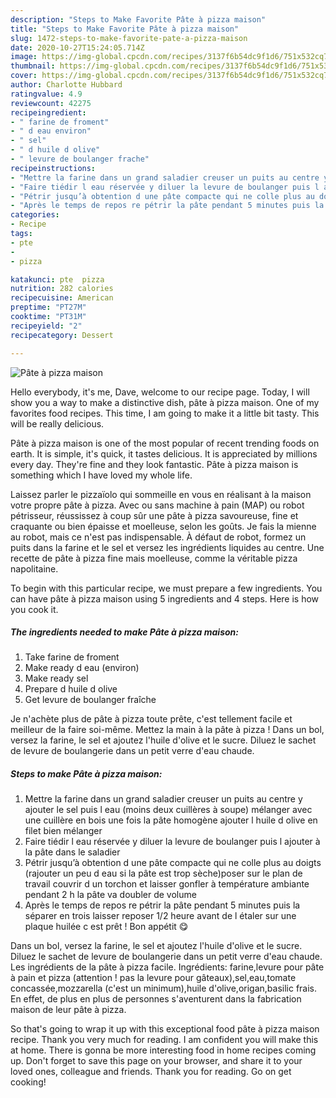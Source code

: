 ```yaml
---
description: "Steps to Make Favorite Pâte à pizza maison"
title: "Steps to Make Favorite Pâte à pizza maison"
slug: 1472-steps-to-make-favorite-pate-a-pizza-maison
date: 2020-10-27T15:24:05.714Z
image: https://img-global.cpcdn.com/recipes/3137f6b54dc9f1d6/751x532cq70/pate-a-pizza-maison-photo-principale-de-la-recette.jpg
thumbnail: https://img-global.cpcdn.com/recipes/3137f6b54dc9f1d6/751x532cq70/pate-a-pizza-maison-photo-principale-de-la-recette.jpg
cover: https://img-global.cpcdn.com/recipes/3137f6b54dc9f1d6/751x532cq70/pate-a-pizza-maison-photo-principale-de-la-recette.jpg
author: Charlotte Hubbard
ratingvalue: 4.9
reviewcount: 42275
recipeingredient:
- " farine de froment"
- " d eau environ"
- " sel"
- " d huile d olive"
- " levure de boulanger frache"
recipeinstructions:
- "Mettre la farine dans un grand saladier creuser un puits au centre y ajouter le sel puis l eau (moins deux cuillères à soupe) mélanger avec une cuillère en bois une fois la pâte homogène ajouter l huile d olive en filet bien mélanger"
- "Faire tiédir l eau réservée y diluer la levure de boulanger puis l ajouter à la pâte dans le saladier"
- "Pétrir jusqu’à obtention d une pâte compacte qui ne colle plus au doigts (rajouter un peu d eau si la pâte est trop sèche)poser sur le plan de travail couvrir d un torchon et laisser gonfler à température ambiante pendant 2 h la pâte va doubler de volume"
- "Après le temps de repos re pétrir la pâte pendant 5 minutes puis la séparer en trois laisser reposer 1/2 heure avant de l étaler sur une plaque huilée c est prêt ! Bon appétit 😋"
categories:
- Recipe
tags:
- pte
- 
- pizza

katakunci: pte  pizza 
nutrition: 282 calories
recipecuisine: American
preptime: "PT27M"
cooktime: "PT31M"
recipeyield: "2"
recipecategory: Dessert

---
```



![Pâte à pizza maison](https://img-global.cpcdn.com/recipes/3137f6b54dc9f1d6/751x532cq70/pate-a-pizza-maison-photo-principale-de-la-recette.jpg)

Hello everybody, it's me, Dave, welcome to our recipe page. Today, I will show you a way to make a distinctive dish, pâte à pizza maison. One of my favorites food recipes. This time, I am going to make it a little bit tasty. This will be really delicious.

Pâte à pizza maison is one of the most popular of recent trending foods on earth. It is simple, it's quick, it tastes delicious. It is appreciated by millions every day. They're fine and they look fantastic. Pâte à pizza maison is something which I have loved my whole life.

Laissez parler le pizzaïolo qui sommeille en vous en réalisant à la maison votre propre pâte à pizza. Avec ou sans machine à pain (MAP) ou robot pétrisseur, réussissez à coup sûr une pâte à pizza savoureuse, fine et craquante ou bien épaisse et moelleuse, selon les goûts. Je fais la mienne au robot, mais ce n&#39;est pas indispensable. À défaut de robot, formez un puits dans la farine et le sel et versez les ingrédients liquides au centre. Une recette de pâte à pizza fine mais moelleuse, comme la véritable pizza napolitaine.


To begin with this particular recipe, we must prepare a few ingredients. You can have pâte à pizza maison using 5 ingredients and 4 steps. Here is how you cook it.

<!--inarticleads1-->

##### The ingredients needed to make Pâte à pizza maison:

1. Take  farine de froment
1. Make ready  d eau (environ)
1. Make ready  sel
1. Prepare  d huile d olive
1. Get  levure de boulanger fraîche


Je n&#39;achète plus de pâte à pizza toute prête, c&#39;est tellement facile et meilleur de la faire soi-même. Mettez la main à la pâte à pizza ! Dans un bol, versez la farine, le sel et ajoutez l&#39;huile d&#39;olive et le sucre. Diluez le sachet de levure de boulangerie dans un petit verre d&#39;eau chaude. 

<!--inarticleads2-->

##### Steps to make Pâte à pizza maison:

1. Mettre la farine dans un grand saladier creuser un puits au centre y ajouter le sel puis l eau (moins deux cuillères à soupe) mélanger avec une cuillère en bois une fois la pâte homogène ajouter l huile d olive en filet bien mélanger
1. Faire tiédir l eau réservée y diluer la levure de boulanger puis l ajouter à la pâte dans le saladier
1. Pétrir jusqu’à obtention d une pâte compacte qui ne colle plus au doigts (rajouter un peu d eau si la pâte est trop sèche)poser sur le plan de travail couvrir d un torchon et laisser gonfler à température ambiante pendant 2 h la pâte va doubler de volume
1. Après le temps de repos re pétrir la pâte pendant 5 minutes puis la séparer en trois laisser reposer 1/2 heure avant de l étaler sur une plaque huilée c est prêt ! Bon appétit 😋


Dans un bol, versez la farine, le sel et ajoutez l&#39;huile d&#39;olive et le sucre. Diluez le sachet de levure de boulangerie dans un petit verre d&#39;eau chaude. Les ingrédients de la pâte à pizza facile. Ingrédients: farine,levure pour pâte à pain et pizza (attention ! pas la levure pour gâteaux),sel,eau,tomate concassée,mozzarella (c&#39;est un minimum),huile d&#39;olive,origan,basilic frais. En effet, de plus en plus de personnes s&#39;aventurent dans la fabrication maison de leur pâte à pizza. 

So that's going to wrap it up with this exceptional food pâte à pizza maison recipe. Thank you very much for reading. I am confident you will make this at home. There is gonna be more interesting food in home recipes coming up. Don't forget to save this page on your browser, and share it to your loved ones, colleague and friends. Thank you for reading. Go on get cooking!
